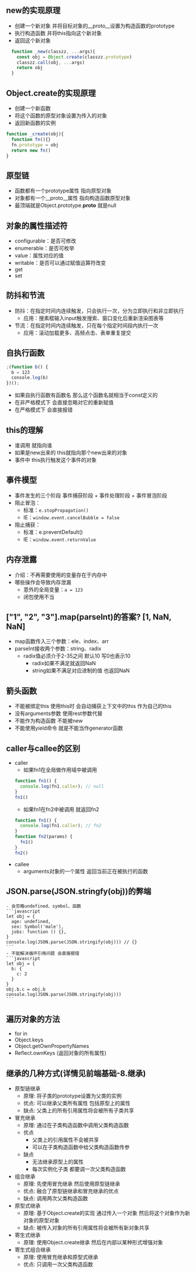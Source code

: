 ## new的实现原理
  - 创建一个新对象 并将目标对象的__proto__设置为构造函数的prototype
  - 执行构造函数 并将this指向这个新对象
  - 返回这个新对象
  ```javascript
    function _new(classzz, ...args){
      const obj = Object.create(classzz.prototype)
      classzz.call(obj, ...args)
      return obj
    }
  ```
## Object.create的实现原理
  - 创建一个新函数
  - 将这个函数的原型对象设置为传入的对象
  - 返回新函数的实例
  ```javascript
  function _create(obj){
    function fn(){}
    fn.prototype = obj
    return new fn()
  }
  ```

## 原型链
  - 函数都有一个prototype属性 指向原型对象
  - 对象都有一个__proto__属性 指向构造函数原型对象
  - 最顶端就是Object.prototype.__proto__ 就是null

## 对象的属性描述符
  - configurable：是否可修改
  - enumerable：是否可枚举
  - value：属性对应的值
  - writable：是否可以通过赋值运算符改变
  - get
  - set

## 防抖和节流
  - 防抖：在指定时间内连续触发，只会执行一次，分为立即执行和非立即执行
    - 应用：搜素框输入input触发搜索、窗口变化后重新渲染图表等
  - 节流：在指定时间内连续触发，只在每个指定时间段内执行一次
    - 应用：滚动加载更多、高频点击、表单重复提交

## 自执行函数
  ```javascript
  ;(function b() {
    b = 123
    console.log(b)
  })();
  ```
  - 如果自执行函数有函数名 那么这个函数名就相当于const定义的
  - 在非严格模式下 会直接忽略对它的重新赋值
  - 在严格模式下 会直接报错

## this的理解
  - 谁调用 就指向谁
  - 如果是new出来的 this就指向那个new出来的对象
  - 事件中 this执行触发这个事件的对象

## 事件模型
  - 事件发生的三个阶段 事件捕获阶段 + 事件处理阶段 + 事件冒泡阶段
  - 阻止冒泡：
    - 标准：`e.stopPropagation()`
    - IE：`window.event.cancelBubble = false`
  - 阻止捕获：
    - 标准：e.preventDefault()
    - IE：`window.event.returnValue`

## 内存泄露
  - 介绍：不再需要使用的变量存在于内存中
  - 哪些操作会导致内存泄漏
    - 意外的全局变量：`a = 123`
    - 闭包使用不当

## ["1", "2", "3"].map(parseInt)的答案? [1, NaN, NaN]
  - map函数传入三个参数：ele、index、arr
  - parseInt接收两个参数：string、radix
    - radix值必须介于2-35之间 默认10 写0也表示10
      - radix如果不满足就返回NaN
      - string如果不满足对应进制的值 也返回NaN

## 箭头函数
  - 不能被绑定this 使用this时 会自动捕获上下文中的this 作为自己的this
  - 没有arguments参数 使用rest参数代替
  - 不能作为构造函数 不能被new
  - 不能使用yield命令 就是不能当作generator函数

## caller与callee的区别
  - caller
    - 如果fn1在全局做作用域中被调用
    ```javascript
    function fn1() {
      console.log(fn1.caller); // null
    }
    fn1()
    ```
    - 如果fn1在fn2中被调用 就返回fn2
    ```javascript
    function fn1() {
      console.log(fn1.caller); // fn2
    }
    function fn2(params) {
      fn1()
    }
    fn2()
    ```
  - callee
    - arguments对象的一个属性 返回当前正在被执行的函数

  ## JSON.parse(JSON.stringfy(obj))的弊端
    - 会忽略undefined、symbol、函数
    ```javascript
    let obj = {
      age: undefined,
      sex: Symbol('male'),
      jobs: function () {},
    }
    console.log(JSON.parse(JSON.stringify(obj))) // {}
    ```
    - 不能解决循环引用问题 会直接报错
    ```javascript
    let obj = {
      b: {
        c: 2
      }
    }
    obj.b.c = obj.b
    console.log(JSON.parse(JSON.stringify(obj)))
    ```
## 遍历对象的方法
  - for in
  - Object.keys
  - Object.getOwnPropertyNames
  - Reflect.ownKeys (返回对象的所有属性)

## 继承的几种方式(详情见前端基础-8.继承)
  - 原型链继承
    - 原理: 将子类的prototype设置为父类的实例
    - 优点: 可以继承父类所有属性 包括原型上的属性
    - 缺点: 父类上的所有引用属性将会被所有子类共享
  - 冒充继承
    - 原理: 通过在子类构造函数中调用父类构造函数
    - 优点
      - 父类上的引用属性不会被共享
      - 可以在子类构造函数中给父类构造函数传参
    - 缺点
      - 无法继承原型上的属性
      - 每次实例化子类 都要调一次父类构造函数
  - 组合继承
    - 原理: 先使用冒充继承 然后使用原型链继承
    - 优点: 融合了原型链继承和冒充继承的优点
    - 缺点: 调用两次父类构造函数
  - 原型式继承
    - 原理: 基于Object.create的实现 通过传入一个对象 然后将这个对象作为新对象的原型对象
    - 缺点: 被传入对象的所有引用属性将会被所有新对象共享
  - 寄生式继承
    - 原理: 使用Object.create继承 然后在内部以某种形式增强对象
  - 寄生式组合继承
    - 原理: 使用冒充继承和原型式继承
    - 优点: 只调用一次父类构造函数